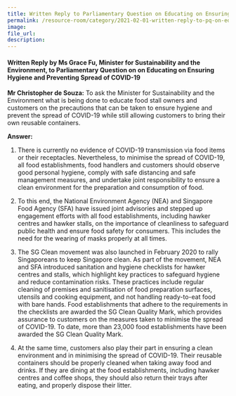 ```yaml
---  
title: Written Reply to Parliamentary Question on Educating on Ensuring Hygiene and Preventing Spread of COVID-19 by Ms Grace Fu, Minister for Sustainability and the Environment
permalink: /resource-room/category/2021-02-01-written-reply-to-pq-on-educating-on-ensuring-hygiene-and-preventing-spread-of-covid19/
image:  
file_url:  
description:  
---  
```


#### Written Reply by Ms Grace Fu, Minister for Sustainability and the Environment, to Parliamentary Question on on Educating on Ensuring Hygiene and Preventing Spread of COVID-19

**Mr Christopher de Souza:** To ask the Minister for Sustainability and the Environment what is being done to educate food stall owners and customers on the precautions that can be taken to ensure hygiene and prevent the spread of COVID-19 while still allowing customers to bring their own reusable containers.

**Answer:**

1.	There is currently no evidence of COVID-19 transmission via food items or their receptacles. Nevertheless, to minimise the spread of COVID-19, all food establishments, food handlers and customers should observe good personal hygiene, comply with safe distancing and safe management measures, and undertake joint responsibility to ensure a clean environment for the preparation and consumption of food.

2.	To this end, the National Environment Agency (NEA) and Singapore Food Agency (SFA) have issued joint advisories and stepped up engagement efforts with all food establishments, including hawker centres and hawker stalls, on the importance of cleanliness to safeguard public health and ensure food safety for consumers. This includes the need for the wearing of masks properly at all times.
  
3.	The SG Clean movement was also launched in February 2020 to rally Singaporeans to keep Singapore clean. As part of the movement, NEA and SFA introduced sanitation and hygiene checklists for hawker centres and stalls, which highlight key practices to safeguard hygiene and reduce contamination risks. These practices include regular cleaning of premises and sanitisation of food preparation surfaces, utensils and cooking equipment, and not handling ready-to-eat food with bare hands. Food establishments that adhere to the requirements in the checklists are awarded the SG Clean Quality Mark, which provides assurance to customers on the measures taken to minimise the spread of COVID-19. To date, more than 23,000 food establishments have been awarded the SG Clean Quality Mark.

4.	At the same time, customers also play their part in ensuring a clean environment and in minimising the spread of COVID-19.  Their reusable containers should be properly cleaned when taking away food and drinks.  If they are dining at the food establishments, including hawker centres and coffee shops, they should also return their trays after eating, and properly dispose their litter.  

